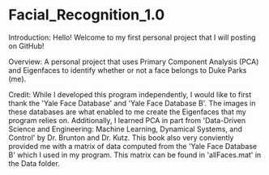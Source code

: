 # Facial_Recognition_1.0
Introduction:
Hello! Welcome to my first personal project that I will posting on GitHub! 

Overview:
A personal project that uses Primary Component Analysis (PCA) and Eigenfaces to identify whether or not a face belongs to Duke Parks (me).

Credit:
While I developed this program independently, I would like to first thank the 'Yale Face Database' and 'Yale Face Database B'.  The images in these databases are what enabled to me create the Eigenfaces that my program relies on.  Additionally, I learned PCA in part from 'Data-Driven Science and Engineering: Machine Learning, Dynamical Systems, and Control' by Dr. Brunton and Dr. Kutz.  This book also very conviently provided me with a matrix of data computed from the 'Yale Face Database B' which I used in my program.  This matrix can be found in 'allFaces.mat' in the Data folder.
